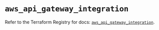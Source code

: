 # `aws_api_gateway_integration`

Refer to the Terraform Registry for docs: [`aws_api_gateway_integration`](https://registry.terraform.io/providers/hashicorp/aws/5.87.0/docs/resources/api_gateway_integration).

